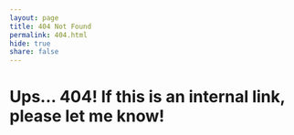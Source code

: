 ```yaml
---
layout: page
title: 404 Not Found
permalink: 404.html
hide: true
share: false
---
```


# Ups... 404! If this is an internal link, please let me know!
